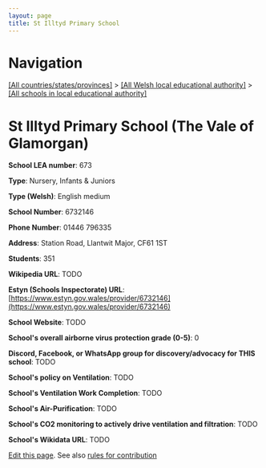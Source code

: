 ```yaml
---
layout: page
title: St Illtyd Primary School
---
```

# Navigation

[[All countries/states/provinces]](../../..) > [[All Welsh local educational authority]](../..) > [[All schools in local educational authority]](..)

# St Illtyd Primary School (The Vale of Glamorgan)

**School LEA number**: 673

**Type**: Nursery, Infants & Juniors

**Type (Welsh)**: English medium

**School Number**: 6732146

**Phone Number**: 01446 796335

**Address**: Station Road, Llantwit Major, CF61 1ST

**Students**: 351

**Wikipedia URL**: TODO

**Estyn (Schools Inspectorate) URL**: [https://www.estyn.gov.wales/provider/6732146](https://www.estyn.gov.wales/provider/6732146)

**School Website**: TODO

**School's overall airborne virus protection grade (0-5)**: 0

**Discord, Facebook, or WhatsApp group for discovery/advocacy for THIS school**: TODO

**School's policy on Ventilation**: TODO

**School's Ventilation Work Completion**: TODO

**School's Air-Purification**: TODO

**School's CO2 monitoring to actively drive ventilation and filtration**: TODO

**School's Wikidata URL**: TODO




[Edit this page](https://github.com/VentilationProject/Wales/edit/prif/./The_Vale_of_Glamorgan/St_Illtyd_Primary_School.md). See also [rules for contribution](../../../contribution-rules/)